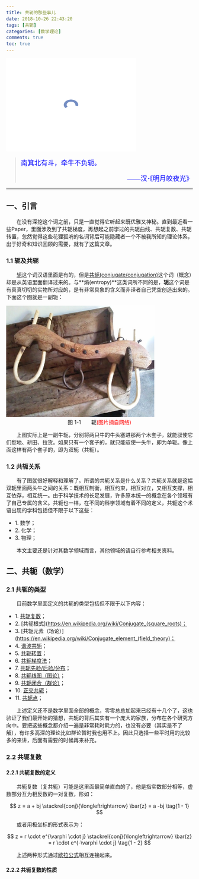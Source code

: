 ```yaml
---
title: 共轭的那些事儿
date: 2018-10-26 22:43:20
tags: [共轭]
categories: [数学理论] 
comments: true
toc: true
---
```

<img src="共轭的那些事儿/共轭首图.gif" width="350" height="250" />

><font color=#0000FF face="微软雅黑" size=4>南箕北有斗，牵牛不负轭。</br><p align="right" style="color:black;font-size:12pt;">——汉·《明月皎夜光》</p></font>

***

## 一、引言
&emsp;&emsp;在没有深挖这个词之前，只是一直觉得它听起来既优雅又神秘。直到最近看一些Paper，里面涉及到了共轭梯度，再想起之前学过的共轭曲线、共轭复数、共轭转置，忽然觉得这些花狸狐哨的名词背后可能隐藏者一个不被我所知的理论体系，出于好奇和知识回顾的需要，就有了这篇文章。
### 1.1 轭及共轭
&emsp;&emsp;[轭](https://baike.baidu.com/item/%E8%BD%AD/4702993?fr=aladdin)这个词汉语里面是有的，但是[共轭(conjugate/conjugation)](https://en.wikipedia.org/wiki/Conjugation)这个词（概念）却是从英语里面翻译过来的。与**熵(entropy)**这类词所不同的是，**轭**这个词是有真真切切的实物所对应的，是有非常具象的含义而非译者自己凭空创造出来的。下面这个图就是一副轭：

<img src="共轭的那些事儿/一副轭的例子.jpg" width="400" height="300" />
<div align='center' >图 1-1　　轭<font color="red">(图片摘自网络)</font></div> 

&emsp;&emsp;上图实际上是一副牛轭，分别将两只牛的牛头塞进那两个木套子，就能驭使它们犁地、耕田、拉货。如果只有一个套子的，就只能驭使一头牛，即为单轭。像上面这样有两个套子的，即为双轭（共轭）。

### 1.2 共轭关系
&emsp;&emsp;有了图就很好解释和理解了。所谓的共轭关系是什么关系？共轭关系就是这幅双轭里面两头牛之间的关系：既相互制衡，相互约束，相互对立，又相互支撑，相互依存，相互统一。由于科学技术的长足发展，许多原本统一的概念在各个领域有了自己专属的含义。共轭也一样，在不同的科学领域有着不同的定义，共轭这个术语出现的学科包括但不限于以下这些：
- 1\. 数学；
- 2\. 化学；
- 3\. 物理；

&emsp;&emsp;本文主要还是针对其数学领域而言，其他领域的请自行参考相关资料。

## 二、共轭（数学）
### 2.1 共轭的类型
&emsp;&emsp;目前数学里面定义的共轭的类型包括但不限于以下内容：
- 1\. [共轭复数](https://en.wikipedia.org/wiki/Complex_conjugate)；
- 2\. [共轭根式](https://en.wikipedia.org/wiki/Conjugate_(square_roots)；
- 3\. [共轭元素（场论）](https://en.wikipedia.org/wiki/Conjugate_element_(field_theory)；
- 4\. [谐波共轭](https://en.wikipedia.org/wiki/Harmonic_conjugate)；
- 5\. [共轭转置](https://en.wikipedia.org/wiki/Conjugate_transpose)；
- 6\. [共轭梯度法](https://en.wikipedia.org/wiki/Conjugate_gradient_method)；
- 7\. [共轭先验/后验/分布](https://en.wikipedia.org/wiki/Conjugate_prior)；
- 8\. [共轭线图（图论）](https://en.wikipedia.org/wiki/Line_graph)；
- 9\. [共轭闭合（群论）](https://en.wikipedia.org/wiki/Conjugate_closure)；
- 10\. [正交共轭](https://en.wikipedia.org/wiki/Isogonal_conjugate)；
- 11\. [共轭点](https://en.wikipedia.org/wiki/Conjugate_points)；

&emsp;&emsp;上述定义还不是数学里面全部的概念，零零总总加起来已经有十几个了，这也验证了我们最开始的猜想，共轭的背后其实有一个庞大的家族，分布在各个研究方向中。要把这些概念都介绍一遍是非常耗时耗力的，也没有必要（其实是不了解），有许多高深的理论比如群论暂时我也用不上。因此只选择一些平时用的比较多的来讲，后面有需要的时候再来补充。

### 2.2 共轭复数
#### 2.2.1 共轭复数的定义
&emsp;&emsp;共轭复数（复共轭）可能是这里面最简单直白的了，他是指实数部分相等，虚数部分互为相反数的一对复数，形如：

$$
z = a + bj \stackrel{conj}{\longleftrightarrow} \bar{z} = a -bj
\tag{1 - 1}
$$

&emsp;&emsp;或者用极坐标的形式表示为：

$$
z = r \cdot e^{\varphi \cdot j} \stackrel{conj}{\longleftrightarrow} \bar{z} = r \cdot e^{-\varphi \cdot j}
\tag{1 - 2}
$$

&emsp;&emsp;上述两种形式通过[欧拉公式](https://en.wikipedia.org/wiki/Euler%27s_formula)相互连接起来。

#### 2.2.2 共轭复数的性质